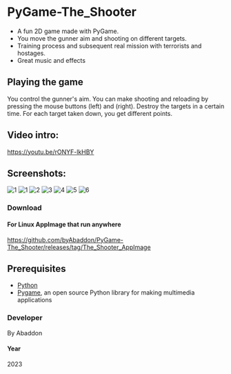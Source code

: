 # PyGame-The_Shooter

- A fun 2D game made with PyGame.
- You move the gunner aim and shooting on different targets.
- Training process and subsequent real mission with terrorists and hostages.
- Great music and effects

## Playing the game
You control the gunner's aim.
You can make shooting and reloading by pressing the mouse buttons (left) and (right).
Destroy the targets in a certain time.
For each target taken down, you get different points.

## Video intro:
https://youtu.be/rONYF-lkHBY

## Screenshots:
![1](https://user-images.githubusercontent.com/51271834/210250090-7ce7f438-0563-4b4a-85af-f8ce0c9fa674.png)
![1](https://user-images.githubusercontent.com/51271834/210587199-fb64b64b-cbd0-4380-a2cc-3b32801ac002.png)
![2](https://user-images.githubusercontent.com/51271834/210587213-816455eb-fcda-4061-859c-6d524a3fcb30.png)
![3](https://user-images.githubusercontent.com/51271834/210587226-b76af481-a751-480b-a5f5-5ee37264e189.png)
![4](https://user-images.githubusercontent.com/51271834/210587238-8362d649-091c-43b2-9840-445abecc2102.png)
![5](https://user-images.githubusercontent.com/51271834/210587251-001da6a4-35cd-457b-ac96-09549e6a5f1e.png)
![6](https://user-images.githubusercontent.com/51271834/210594333-eb68775e-ae99-4ee3-b294-e3da14619075.png)

### Download
#### For Linux AppImage that run anywhere
https://github.com/byAbaddon/PyGame-The_Shooter/releases/tag/The_Shooter_AppImage

## Prerequisites
- [Python](https://www.python.org)
- [Pygame](https://www.pygame.org/news), an open source Python library for making multimedia applications

### Developer
By Abaddon

#### Year
2023

